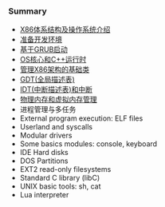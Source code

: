 ### Summary

* [X86体系结构及操作系统介绍](Chapter-1/README.md)
* [准备开发环境](Chapter-2/README.md)
* [基于GRUB启动](Chapter-3/README.md)
* [OS核心和C++运行时](Chapter-4/README.md)
* [管理X86架构的基础类](Chapter-5/README.md)
* [GDT(全局描述表)](Chapter-6/README.md)
* [IDT(中断描述表)和中断](Chapter-7/README.md)
* [物理内存和虚拟内存管理](Chapter-8/README.md)
* 进程管理与多任务
* External program execution: ELF files
* Userland and syscalls
* Modular drivers
* Some basics modules: console, keyboard
* IDE Hard disks
* DOS Partitions
* EXT2 read-only filesystems
* Standard C library (libC)
* UNIX basic tools: sh, cat
* Lua interpreter